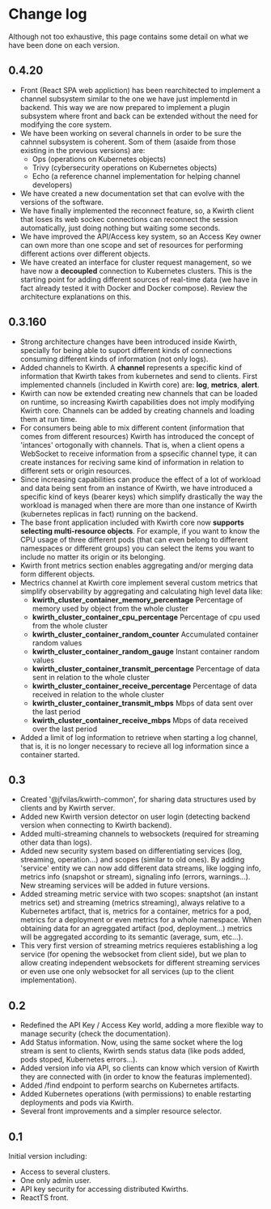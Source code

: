 # Change log
Although not too exhaustive, this page contains some detail on what we have been done on each version.

## 0.4.20
  - Front (React SPA web appliction) has been rearchitected to implement a channel subsystem similar to the one we have just implementd in backend. This way we are now prepared to implement a plugin subsystem where front and back can be extended without the need for modifying the core system.
  - We have been working on several channels in order to be sure the cahnnel subsystem is coherent. Som of them (asaide from those existing in the previous versions) are:
    - Ops (operations on Kubernetes objects)
    - Trivy (cybersecurity operations on Kubernetes objects)
    - Echo (a reference channel implementation for helping channel developers)
  - We have created a new documentation set that can evolve with the versions of the software.
  - We have finally implemented the reconnect feature, so, a Kwirth client that loses its web sockec connections can reconnect the session automatically, just doing nothing but waiting some seconds.
  - We have improved the API/Access key system, so an Access Key owner can own more than one scope and set of resources for performing different actions over different objects.
  - We have created an interface for cluster request management, so we have now a **decoupled** connection to Kubernetes clusters. This is the starting point for adding different sources of real-time data (we have in fact already tested it with Docker and Docker compose). Review the architecture explanations on this.

## 0.3.160
  - Strong architecture changes have been introduced inside Kwirth, specially for being able to suport different kinds of connections consuming different kinds of information (not only logs).
  - Added channels to Kwirth. A **channel** represents a specific kind of information that Kwirth takes from kubernetes and send to clients. First implemented channels (included in Kwirth core) are: **log**, **metrics**, **alert**.
  - Kwirth can now be extended creating new channels that can be loaded on runtime, so increasing Kwirth capabilities does not imply modifying Kwirth core. Channels can be added by creating channels and loading them at run time.
  - For consumers being able to mix different content (information that comes from different resources) Kwirth has introduced the concept of 'intances' ortogonally with channels. That is, when a client opens a WebSocket to receive information from a spsecific channel type, it can create instances for reciving same kind of information in relation to different sets or origin resources.
  - Since increasing capabilities can produce the effect of a lot of workload and data being sent from an instance of Kwirth, we have introduced a specific kind of keys (bearer keys) which simplify drastically the way the workload is managed when there are more than one instance of Kwirth (kubernetes replicas in fact) running on the backend.
  - The base front application included with Kwirth core now **supports selecting multi-resource objects**. For example, if you want to know the CPU usage of three different pods (that can even belong to different namespaces or different groups) you can select the items you want to include no matter its origin or its belonging.
  - Kwirth front metrics section enables aggregating and/or merging data form different objects.
  - Mectrics channel at Kwirth core implement several custom metrics that simplify observability by aggregating and calculating high level data like:
    - **kwirth_cluster_container_memory_percentage** Percentage of memory used by object from the whole cluster
    - **kwirth_cluster_container_cpu_percentage** Percentage of cpu used from the whole cluster
    - **kwirth_cluster_container_random_counter** Accumulated container random values
    - **kwirth_cluster_container_random_gauge** Instant container random values
    - **kwirth_cluster_container_transmit_percentage** Percentage of data sent in relation to the whole cluster
    - **kwirth_cluster_container_receive_percentage** Percentage of data received in relation to the whole cluster
    - **kwirth_cluster_container_transmit_mbps** Mbps of data sent over the last period
    - **kwirth_cluster_container_receive_mbps** Mbps of data received over the last period
  - Added a limit of log information to retrieve when starting a log channel, that is, it is no longer necessary to recieve all log information since a container started.

## 0.3

  - Created '@jfvilas/kwirth-common', for sharing data structures used by clients and by Kwirth server.
  - Added new Kwirth version detector on user login (detecting backend version when connecting to Kwirth backend).
  - Added multi-streaming channels to websockets (required for streaming other data than logs).
  - Added new security system based on differentiating services (log, streaming, operation...) and scopes (similar to old ones). By adding 'service' entity we can now add different data streams, like logging info, metrics info (snapshot or stream), signaling info (errors, warnings...). New streaming services will be added in future versions.
  - Added streaming metric service with two scopes: snaptshot (an instant metrics set) and streaming (metrics streaming), always relative to a Kubernetes artifact, that is, metrics for a container, metrics for a pod, metrics for a deployment or even metrics for a whole namespace. When obtaining data for an agreggated artifact (pod, deployment...) metrics will be aggregated according to its semantic (average, sum, etc...).
  - This very first version of streaming metrics requieres establishing a log service (for opening the websocket from client side), but we plan to allow creating independent websockets for different streaming services or even use one only websocket for all services (up to the client implementation).

## 0.2

  - Redefined the API Key / Access Key world, adding a more flexible way to manage security (check the documentation).
  - Add Status information. Now, using the same socket where the log stream is sent to clients, Kwirth sends status data (like pods added, pods stoped, Kubernetes errors...).
  - Added version info via API, so clients can know which version of Kwirth they are connected with (in order to know the featuras implemented).
  - Added /find endpoint to perform searchs on Kubernetes artifacts.
  - Added Kubernetes operations (with permissions) to enable restarting deployments and pods via Kwirth.
  - Several front improvements and a simpler resource selector.

## 0.1

Initial version including:
  - Access to several clusters.
  - One only admin user.
  - API key security for accessing distributed Kwirths.
  - ReactTS front.
  